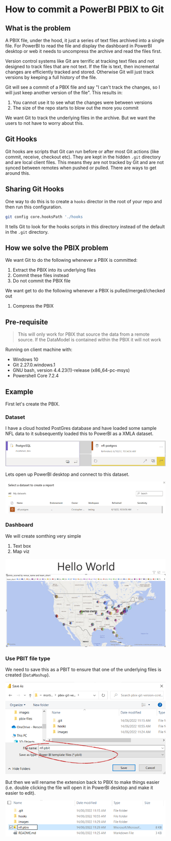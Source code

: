 # How to commit a PowerBI PBIX to Git

## What is the problem

A PBIX file, under the hood, it just a series of text files archived into a single file.
For PowerBI to read the file and display the dashboard in PowerBI desktop or web it needs to uncompress the archive and read the files first.

Version control systems like Git are terrific at tracking text files and not designed to track files that are not text. If the file is text, then incremental changes are efficiently tracked and stored. Otherwise Git will just track versions by keeping a full history of the file.

Git will see a commit of a PBIX file and say "I can't track the changes, so I will just keep another version of the file". This results in:

1. You cannot use it to see what the changes were between versions
2. The size of the repo starts to blow out the more you commit

We want Git to track the underlying files in the archive. But we want the users to not have to worry about this.

## Git Hooks

Git hooks are scripts that Git can run before or after most Git actions (like commit, receive, checkout etc). They are kept in the hidden `.git` directory and are local client files. This means they are not tracked by Git and are not synced between remotes when pushed or pulled. There are ways to get around this.

## Sharing Git Hooks

One way to do this is to create a `hooks` director in the root of your repo and then run this configuration.

```sh
git config core.hooksPath './hooks
```

It tells Git to look for the hooks scripts in this directory instead of the default in the `.git` directory.

## How we solve the PBIX problem

We want Git to do the following whenever a PBIX is committed:

1. Extract the PBIX into its underlying files
2. Commit these files instead
3. Do not commit the PBIX file

We want get to do the following whenever a PBIX is pulled/merged/checked out

1. Compress the PBIX

## Pre-requisite

> This will only work for PBIX that source the data from a remote source. If the DataModel is contained within the PBIX it will not work

Running on client machine with:

- Windows 10
- Git 2.27.0.windows.1
- GNU bash, version 4.4.23(1)-release (x86_64-pc-msys)
- Powershell Core 7.2.4

## Example

First let's create the PBIX.

### Dataset

I have a cloud hosted PostGres database and have loaded some sample NFL data to it subsequently loaded this to PowerBI as a XMLA dataset.

![](./images/pbi-git-datasource.png)

Lets open up PowerBI desktop and connect to this dataset.

![](./images/pbi-git-datasource-connect.png)

### Dashboard

We will create somthing very simple

1. Text box
2. Map viz

![](./images/pbi-git-dashboard.png)

### Use PBIT file type

We need to save this as a PBIT to ensure that one of the underlying files is created (`DataMashup`).

![](./images/pbi-git-dashboard-pbit.png)

But then we will rename the extension back to PBIX to make things easier (i.e. double clicking the file will open it in PowerBI desktop and make it easier to edit).

![](./images/pbi-git-dashboard-pbix.png)
